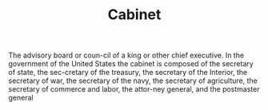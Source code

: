 ---
title: Cabinet
letter: C
permalink: "/definitions/bld-cabinet.html"
body: The advisory board or coun-cil of a king or other chief executive. In the government
  of the United States the cabinet is composed of the secretary of state, the sec-cretary
  of the treasury, the secretary of the Interior, the secretary of war, the secretary
  of the navy, the secretary of agriculture, the secretary of commerce and labor,
  the attor-ney general, and the postmaster general
published_at: '2018-07-07'
source: Black's Law Dictionary 2nd Ed (1910)
layout: post
---